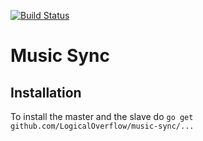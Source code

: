 [![Build Status](https://img.shields.io/travis/LogicalOverflow/music-sync/master.svg?style=flat-square)](https://travis-ci.org/LogicalOverflow/music-sync)
# Music Sync
## Installation
To install the master and the slave do `go get github.com/LogicalOverflow/music-sync/...`
